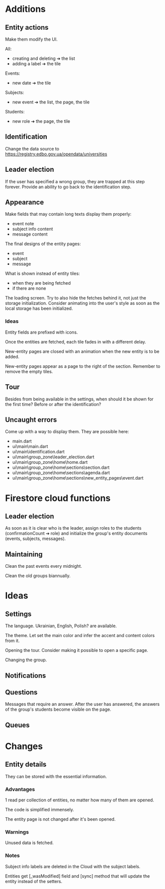 # Additions

## Entity actions

Make them modify the UI.

All:
- creating and deleting ➔ the list
- adding a label ➔ the tile

Events:
- new date ➔ the tile

Subjects:
- new event ➔ the list, the page, the tile

Students:
- new role ➔ the page, the tile

## Identification

Change the data source to https://registry.edbo.gov.ua/opendata/universities

## Leader election

If the user has specified a wrong group, they are trapped at this step forever.
Provide an ability to go back to the identification step.

## Appearance

Make fields that may contain long texts display them properly:
- event note
- subject info content
- message content

The final designs of the entity pages:
- event
- subject
- message

What is shown instead of entity tiles:
- when they are being fetched
- if there are none

The loading screen. Try to also hide the fetches behind it, not just the storage initialization. Consider animating into the user's style as soon as the local storage has been initialized.

### Ideas	

Entity fields are prefixed with icons.

Once the entities are fetched, each tile fades in with a different delay.

New-entity pages are closed with an animation when the new entity is to be added.

New-entity pages appear as a page to the right of the section. Remember to remove the empty tiles.

## Tour

Besides from being available in the settings, when should it be shown for the first time? Before or after the identification?

## Uncaught errors

Come up with a way to display them. They are possible here:
- main.dart
- ui\main\main.dart
- ui\main\identification.dart
- ui\main\group_zone\leader_election.dart
- ui\main\group_zone\home\home.dart
- ui\main\group_zone\home\sections\section.dart
- ui\main\group_zone\home\sections\agenda.dart
- ui\main\group_zone\home\sections\new_entity_pages\event.dart

# Firestore cloud functions

## Leader election

As soon as it is clear who is the leader, assign roles to the students (confirmationCount ➔ role) and initialize the group's entity documents (events, subjects, messages).

## Maintaining

Clean the past events every midnight.

Clean the old groups biannually.

# Ideas

## Settings

The language. Ukrainian, English, Polish? are available.

The theme. Let set the main color and infer the accent and content colors from it.

Opening the tour. Consider making it possible to open a specific page.

Changing the group.

## Notifications

## Questions

Messages that require an answer. After the user has answered, the answers of the group's students become visible on the page.

## Queues

# Changes

## Entity details

They can be stored with the essential information.

### Advantages

1 read per collection of entities, no matter how many of them are opened.

The code is simplified immensely.

The entity page is not changed after it's been opened.

### Warnings

Unused data is fetched.

### Notes

Subject info labels are deleted in the Cloud with the subject labels.

Entities get [_wasModified] field and [sync] method that will update the entity instead of the setters.